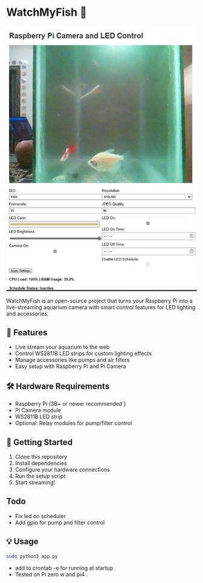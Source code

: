 # WatchMyFish 🐠

![WatchMyFish Demo](watchmyfish.jpg)

WatchMyFish is an open-source project that turns your Raspberry Pi into a live-streaming aquarium camera with smart control features for LED lighting and accessories.

## 🌟 Features

- Live stream your aquarium to the web
- Control WS2811B LED strips for custom lighting effects
- Manage accessories like pumps and air filters
- Easy setup with Raspberry Pi and Pi Camera

## 🛠️ Hardware Requirements

- Raspberry Pi (3B+ or newer recommended`)
- Pi Camera module
- WS2811B LED strip
- Optional: Relay modules for pump/filter control

## 🚀 Getting Started

1. Clone this repository
2. Install dependencies
3. Configure your hardware connections
4. Run the setup script
5. Start streaming!

## Todo
- Fix led on scheduler 
- Add gpio for pump and filter control

## 💡 Usage

```bash
sudo python3 app.py
```
- add to crontab -e for running at startup
- Tested on Pi zero w and pi4 .
